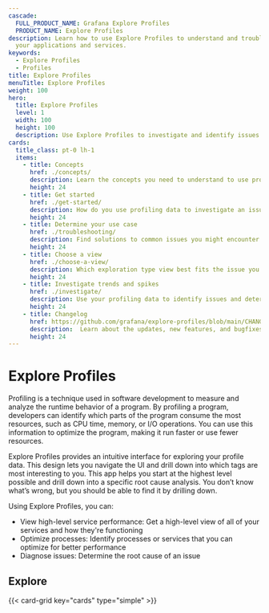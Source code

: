 ```yaml
---
cascade:
  FULL_PRODUCT_NAME: Grafana Explore Profiles
  PRODUCT_NAME: Explore Profiles
description: Learn how to use Explore Profiles to understand and troubleshoot
  your applications and services.
keywords:
  - Explore Profiles
  - Profiles
title: Explore Profiles
menuTitle: Explore Profiles
weight: 100
hero:
  title: Explore Profiles
  level: 1
  width: 100
  height: 100
  description: Use Explore Profiles to investigate and identify issues using profiling data.
cards:
  title_class: pt-0 lh-1
  items:
    - title: Concepts
      href: ./concepts/
      description: Learn the concepts you need to understand to use profiling.
      height: 24
    - title: Get started
      href: ./get-started/
      description: How do you use profiling data to investigate an issue? Start here.
      height: 24
    - title: Determine your use case
      href: ./troubleshooting/
      description: Find solutions to common issues you might encounter when using Explore Logs.
      height: 24
    - title: Choose a view
      href: ./choose-a-view/
      description: Which exploration type view best fits the issue you are investigating?
      height: 24
    - title: Investigate trends and spikes
      href: ./investigate/
      description: Use your profiling data to identify issues and determine the root cause.
      height: 24
    - title: Changelog
      href: https://github.com/grafana/explore-profiles/blob/main/CHANGELOG.md
      description:  Learn about the updates, new features, and bugfixes in this version.
      height: 24
---
```


<!-- Use this for the product name {{< param "PRODUCT_NAME" >}} -->

# Explore Profiles

Profiling is a technique used in software development to measure and analyze the runtime behavior of a program.
By profiling a program, developers can identify which parts of the program consume the most resources, such as CPU time, memory, or I/O operations.
You can use this information to optimize the program, making it run faster or use fewer resources.

Explore Profiles provides an intuitive interface for exploring your profile data.
This design lets you navigate the UI and drill down into which tags are most interesting to you.
This app helps you start at the highest level possible and drill down into a specific root cause analysis.
You don’t know what’s wrong, but you should be able to find it by drilling down.

Using Explore Profiles, you can:

* View high-level service performance: Get a high-level view of all of your services and how they're functioning
* Optimize processes: Identify processes or services that you can optimize for better performance
* Diagnose issues: Determine the root cause of an issue

## Explore

{{< card-grid key="cards" type="simple" >}}
